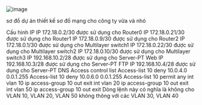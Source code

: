![image](https://github.com/user-attachments/assets/3ea35dd5-d46b-4fc7-9f9f-7a36fa95b38e)

sơ đồ dự án thiết kế sơ đồ mạng cho công ty vừa và nhỏ

Cấu hình IP
IP 172.18.0.2/30 được sử dụng cho Router0
IP 172.18.0.21/30 được sử dụng cho Router1
IP 172.18.0.9/30 được sử dụng cho Router2
IP 172.18.0.1/30 được sử dụng cho Multilayer switch1
IP 172.18.0.22/30 được sử dụng cho Multilayer switch2
IP 172.18.0.10/30 được sử dụng cho Multilayer switch3
IP 192.168.10.2/28 được sử dụng cho Server-PT Web
IP 192.168.10.3/28 được sử dụng cho Server-PT FTP
IP 192.168.10.4/28 được sử dụng cho Server-PT DNS
Access control list
Access-list 10 deny 10.0.4.0 0.0.1.255
Access-list 10 deny 10.0.6.0 0.0.1.255
Access-list 10 permit any
int vlan 10
ip access-group 10 out
exit
int vlan 20
ip access-group 10 out
exit
int vlan 50
ip access-group 10 out
exit
Dòng lệnh này có nghĩa là không cho VLAN 10, VLAN 20, VLAN 50 không thông với các  VLAN 30, VLAN 40
